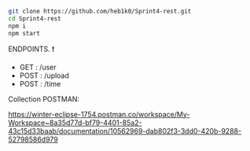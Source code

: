 
```sh
git clone https://github.com/heb1k0/Sprint4-rest.git
cd Sprint4-rest
npm i
npm start
```

ENDPOINTS. :heavy_exclamation_mark:

- GET : /user
- POST : /upload
- POST : /time


Collection POSTMAN:

https://winter-eclipse-1754.postman.co/workspace/My-Workspace~8a35d77d-bf79-4401-85a2-43c15d33baab/documentation/10562969-dab802f3-3dd0-420b-9288-52798586d979
